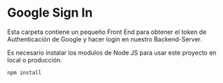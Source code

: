 # Google Sign In
Esta carpeta contiene un pequeño Front End para obtener el token de Authenticación de Google y hacer login en nuestro Backend-Server.

Es necesario instalar los modulos de Node JS para usar este proyecto en local o producción.

```
npm install
```